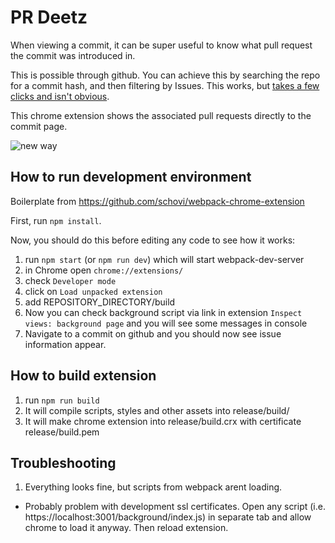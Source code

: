 # PR Deetz

When viewing a commit, it can be super useful to know what pull request the commit was introduced in.

This is possible through github. You can achieve this by searching the repo for a commit hash, and then filtering by Issues. This works, but [takes a few clicks and isn't obvious](http://recordit.co/Xp1DVhLHUT).  

This chrome extension shows the associated pull requests directly to the commit page.

![new way](https://www.evernote.com/shard/s318/sh/6fd2522f-28fd-470e-b7ba-898794734bab/85172cae3102dc657f6045b7d71ea073/deep/0/Screenshot%207/15/16,%2012:27%20PM.jpg)


## How to run development environment

Boilerplate from https://github.com/schovi/webpack-chrome-extension

First, run `npm install`.

Now, you should do this before editing any code to see how it works:

1. run `npm start` (or `npm run dev`) which will start webpack-dev-server
2. in Chrome open `chrome://extensions/`
3. check `Developer mode`
4. click on `Load unpacked extension`
5. add REPOSITORY_DIRECTORY/build
6. Now you can check background script via link in extension `Inspect views: background page` and you will see some messages in console
7. Navigate to a commit on github and you should now see issue information appear.

## How to build extension

1. run `npm run build`
2. It will compile scripts, styles and other assets into release/build/
3. It will make chrome extension into release/build.crx with certificate release/build.pem

## Troubleshooting

1. Everything looks fine, but scripts from webpack arent loading.
  - Probably problem with development ssl certificates. Open any script (i.e. https://localhost:3001/background/index.js) in separate tab and allow chrome to load it anyway. Then reload extension.
